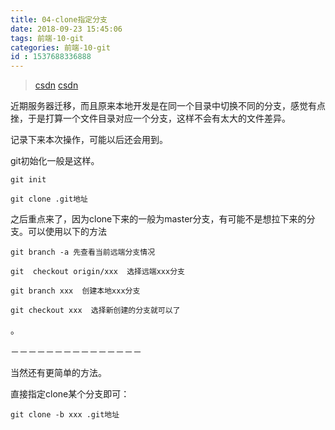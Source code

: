 ```yaml
---
title: 04-clone指定分支
date: 2018-09-23 15:45:06
tags: 前端-10-git
categories: 前端-10-git
id : 1537688336888
---
```

> [csdn](https://blog.csdn.net/yun__yang/article/details/74466059) [csdn](https://blog.csdn.net/hsany330/article/details/51820860)

近期服务器迁移，而且原来本地开发是在同一个目录中切换不同的分支，感觉有点挫，于是打算一个文件目录对应一个分支，这样不会有太大的文件差异。

记录下来本次操作，可能以后还会用到。

git初始化一般是这样。


```
git init 

git clone .git地址
```


之后重点来了，因为clone下来的一般为master分支，有可能不是想拉下来的分支。可以使用以下的方法


```
git branch -a 先查看当前远端分支情况

git  checkout origin/xxx  选择远端xxx分支

git branch xxx  创建本地xxx分支

git checkout xxx  选择新创建的分支就可以了
```
。

－－－－－－－－－－－－－－－

当然还有更简单的方法。

直接指定clone某个分支即可：


```
git clone -b xxx .git地址
```


